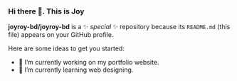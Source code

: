 ### Hi there 👋. This is Joy


**joyroy-bd/joyroy-bd** is a ✨ _special_ ✨ repository because its `README.md` (this file) appears on your GitHub profile.

Here are some ideas to get you started:

- 🔭 I’m currently working on my portfolio website.
- 🌱 I’m currently learning web designing.
